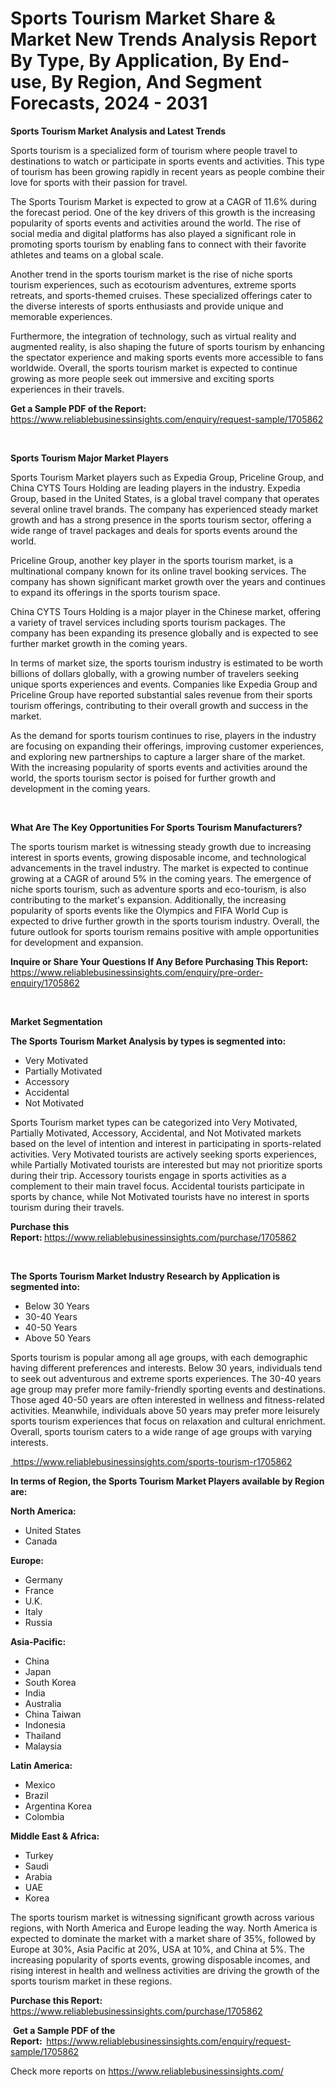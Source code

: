<p><h1>Sports Tourism Market Share & Market New Trends Analysis Report By Type, By Application, By End-use, By Region, And Segment Forecasts, 2024 - 2031</h1></p><p><strong>Sports Tourism Market Analysis and Latest Trends</strong></p>
<p><p>Sports tourism is a specialized form of tourism where people travel to destinations to watch or participate in sports events and activities. This type of tourism has been growing rapidly in recent years as people combine their love for sports with their passion for travel.</p><p>The Sports Tourism Market is expected to grow at a CAGR of 11.6% during the forecast period. One of the key drivers of this growth is the increasing popularity of sports events and activities around the world. The rise of social media and digital platforms has also played a significant role in promoting sports tourism by enabling fans to connect with their favorite athletes and teams on a global scale.</p><p>Another trend in the sports tourism market is the rise of niche sports tourism experiences, such as ecotourism adventures, extreme sports retreats, and sports-themed cruises. These specialized offerings cater to the diverse interests of sports enthusiasts and provide unique and memorable experiences.</p><p>Furthermore, the integration of technology, such as virtual reality and augmented reality, is also shaping the future of sports tourism by enhancing the spectator experience and making sports events more accessible to fans worldwide. Overall, the sports tourism market is expected to continue growing as more people seek out immersive and exciting sports experiences in their travels.</p></p>
<p><strong>Get a Sample PDF of the Report:&nbsp;</strong> <a href="https://www.reliablebusinessinsights.com/enquiry/request-sample/1705862">https://www.reliablebusinessinsights.com/enquiry/request-sample/1705862</a></p>
<p>&nbsp;</p>
<p><strong>Sports Tourism Major Market Players</strong></p>
<p><p>Sports Tourism Market players such as Expedia Group, Priceline Group, and China CYTS Tours Holding are leading players in the industry. Expedia Group, based in the United States, is a global travel company that operates several online travel brands. The company has experienced steady market growth and has a strong presence in the sports tourism sector, offering a wide range of travel packages and deals for sports events around the world.</p><p>Priceline Group, another key player in the sports tourism market, is a multinational company known for its online travel booking services. The company has shown significant market growth over the years and continues to expand its offerings in the sports tourism space.</p><p>China CYTS Tours Holding is a major player in the Chinese market, offering a variety of travel services including sports tourism packages. The company has been expanding its presence globally and is expected to see further market growth in the coming years.</p><p>In terms of market size, the sports tourism industry is estimated to be worth billions of dollars globally, with a growing number of travelers seeking unique sports experiences and events. Companies like Expedia Group and Priceline Group have reported substantial sales revenue from their sports tourism offerings, contributing to their overall growth and success in the market.</p><p>As the demand for sports tourism continues to rise, players in the industry are focusing on expanding their offerings, improving customer experiences, and exploring new partnerships to capture a larger share of the market. With the increasing popularity of sports events and activities around the world, the sports tourism sector is poised for further growth and development in the coming years.</p></p>
<p>&nbsp;</p>
<p><strong>What Are The Key Opportunities For Sports Tourism Manufacturers?</strong></p>
<p><p>The sports tourism market is witnessing steady growth due to increasing interest in sports events, growing disposable income, and technological advancements in the travel industry. The market is expected to continue growing at a CAGR of around 5% in the coming years. The emergence of niche sports tourism, such as adventure sports and eco-tourism, is also contributing to the market's expansion. Additionally, the increasing popularity of sports events like the Olympics and FIFA World Cup is expected to drive further growth in the sports tourism industry. Overall, the future outlook for sports tourism remains positive with ample opportunities for development and expansion.</p></p>
<p><strong>Inquire or Share Your Questions If Any Before Purchasing This Report:</strong> <a href="https://www.reliablebusinessinsights.com/enquiry/pre-order-enquiry/1705862">https://www.reliablebusinessinsights.com/enquiry/pre-order-enquiry/1705862</a></p>
<p>&nbsp;</p>
<p><strong>Market Segmentation</strong></p>
<p><strong>The Sports Tourism Market Analysis by types is segmented into:</strong></p>
<p><ul><li>Very Motivated</li><li>Partially Motivated</li><li>Accessory</li><li>Accidental</li><li>Not Motivated</li></ul></p>
<p><p>Sports Tourism market types can be categorized into Very Motivated, Partially Motivated, Accessory, Accidental, and Not Motivated markets based on the level of intention and interest in participating in sports-related activities. Very Motivated tourists are actively seeking sports experiences, while Partially Motivated tourists are interested but may not prioritize sports during their trip. Accessory tourists engage in sports activities as a complement to their main travel focus. Accidental tourists participate in sports by chance, while Not Motivated tourists have no interest in sports tourism during their travels.</p></p>
<p><strong>Purchase this Report:&nbsp;</strong><a href="https://www.reliablebusinessinsights.com/purchase/1705862">https://www.reliablebusinessinsights.com/purchase/1705862</a></p>
<p>&nbsp;</p>
<p><strong>The Sports Tourism Market Industry Research by Application is segmented into:</strong></p>
<p><ul><li>Below 30 Years</li><li>30-40 Years</li><li>40-50 Years</li><li>Above 50 Years</li></ul></p>
<p><p>Sports tourism is popular among all age groups, with each demographic having different preferences and interests. Below 30 years, individuals tend to seek out adventurous and extreme sports experiences. The 30-40 years age group may prefer more family-friendly sporting events and destinations. Those aged 40-50 years are often interested in wellness and fitness-related activities. Meanwhile, individuals above 50 years may prefer more leisurely sports tourism experiences that focus on relaxation and cultural enrichment. Overall, sports tourism caters to a wide range of age groups with varying interests.</p></p>
<p><a href="https://www.reliablebusinessinsights.com/sports-tourism-r1705862">&nbsp;https://www.reliablebusinessinsights.com/sports-tourism-r1705862</a></p>
<p><strong>In terms of Region, the Sports Tourism Market Players available by Region are:</strong></p>
<p>
    <p> <strong> North America: </strong>
        <ul>
            <li>United States</li>
            <li>Canada</li>
        </ul>
        </p> 
    <p> <strong> Europe: </strong>
        <ul>
            <li>Germany</li>
            <li>France</li>
            <li>U.K.</li>
            <li>Italy</li>
            <li>Russia</li>
        </ul>
        </p> 
    <p> <strong> Asia-Pacific: </strong>
        <ul>
            <li>China</li>
            <li>Japan</li>
            <li>South Korea</li>
            <li>India</li>
            <li>Australia</li>
            <li>China Taiwan</li>
            <li>Indonesia</li>
            <li>Thailand</li>
            <li>Malaysia</li>
        </ul>
        </p> 
    <p> <strong> Latin America: </strong>
        <ul>
            <li>Mexico</li>
            <li>Brazil</li>
            <li>Argentina Korea</li>
            <li>Colombia</li>
        </ul>
        </p> 
    <p> <strong> Middle East & Africa: </strong>
        <ul>
            <li>Turkey</li>
            <li>Saudi</li>
            <li>Arabia</li>
            <li>UAE</li>
            <li>Korea</li>
        </ul>
    </p>
    </p>
<p><p>The sports tourism market is witnessing significant growth across various regions, with North America and Europe leading the way. North America is expected to dominate the market with a market share of 35%, followed by Europe at 30%, Asia Pacific at 20%, USA at 10%, and China at 5%. The increasing popularity of sports events, growing disposable incomes, and rising interest in health and wellness activities are driving the growth of the sports tourism market in these regions.</p></p>
<p><strong>Purchase this Report: </strong><a href="https://www.reliablebusinessinsights.com/purchase/1705862">https://www.reliablebusinessinsights.com/purchase/1705862</a></p>
<p>&nbsp;<strong>Get a Sample PDF of the Report:&nbsp;&nbsp;</strong><a href="https://www.reliablebusinessinsights.com/enquiry/request-sample/1705862">https://www.reliablebusinessinsights.com/enquiry/request-sample/1705862</a></p>
<p><strong></strong></p>
<p>Check more reports on <a href="https://www.reliablebusinessinsights.com/">https://www.reliablebusinessinsights.com/</a></p>